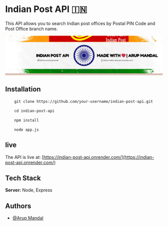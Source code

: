 
# Indian Post API 🇮🇳

This API allows you to search Indian post offices by Postal PIN Code and Post Office branch name.



![Logo](https://raw.githubusercontent.com/arupmandal/Indian-Post-API/main/IMG/Blue%20and%20Gray%20Illustration%20Personal%20LinkedIn%20Banner.png)


## Installation



```
    git clone https://github.com/your-username/indian-post-api.git
```
```
    cd indian-post-api
```
```
    npm install

```
```
    node app.js
```

## live

The API is live at: [https://indian-post-api.onrender.com/](https://indian-post-api.onrender.com/)


## Tech Stack


**Server:** Node, Express


## Authors

- [@Arup Mandal](https://www.github.com/arupmandal)

